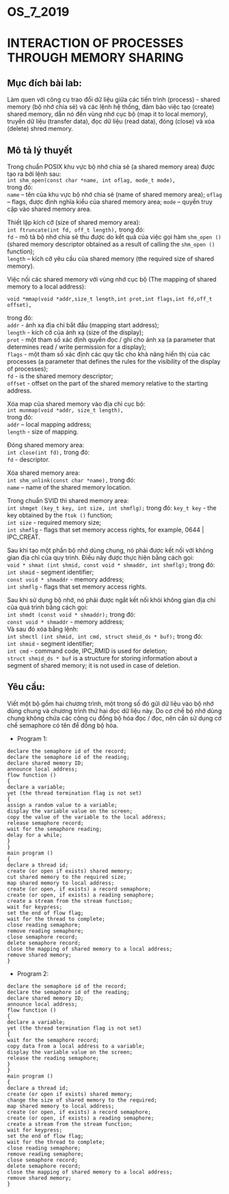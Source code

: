 # OS_7_2019
# INTERACTION OF PROCESSES THROUGH MEMORY SHARING
## Mục đích bài lab:  
Làm quen với công cụ trao đổi dữ liệu giữa các tiến trình (process)  - shared memory (bộ nhớ chia sẻ) và các lệnh hệ thống, đảm bảo việc tạo (create) shared memory, dẫn nó đến vùng nhớ cục bộ (map it to local memory), truyền dữ liệu (transfer data), đọc dữ liệu (read data), đóng (close) và xóa (delete) shred memory.  
## Mô tả lý thuyết  
Trong chuẩn POSIX khu vực bộ nhớ chia sẻ (a shared memory area) được tạo ra bởi lệnh sau:  
````int shm_open(const char *name, int oflag, mode_t mode),````  
trong đó:  
`name` – tên của khu vực bộ nhớ chia sẻ (name of shared memory area);
`oflag` – flags, được định nghĩa kiểu của shared memory area;
`mode` – quyền truy cập vào shared memory area.  

Thiết lập kích cỡ (size of shared memory area):  
````int ftruncate(int fd, off_t length),````
trong đó:  
`fd` - mô tả bộ nhớ chia sẻ thu được do kết quả của việc gọi hàm `shm_open ()` (shared memory descriptor obtained as a result of calling the `shm_open ()` function);  
`length` – kích cỡ yêu cầu của shared memory (the required size of shared memory).  

Việc nối các shared memory với vùng nhớ cục bộ (The mapping of shared memory to a local address):  
````
void *mmap(void *addr,size_t length,int prot,int flags,int fd,off_t offset),
````
trong đó:  
`addr` - ánh xạ địa chỉ bắt đầu (mapping start address);  
`length` - kích cỡ của ánh xạ (size of the display);  
`prot` - một tham số xác định quyền đọc / ghi cho ánh xạ (a parameter that determines read / write permission for a display);  
`flags` - một tham số xác định các quy tắc cho khả năng hiển thị của các processes (a parameter that defines the rules for the visibility of the display of processes);  
`fd` - is the shared memory descriptor;  
`offset` - offset on the part of the shared memory relative to the starting address.  

Xóa map của shared memory vào địa chỉ cục bộ:  
````int munmap(void *addr, size_t length),````  
trong đó:   
`addr` – local mapping address;  
`length` -  size of mapping.   

Đóng shared memory area:  
````int close(int fd),````
trong đó:  
`fd` - descriptor.  

Xóa shared memory area:  
````int shm_unlink(const char *name),````
trong đó:  
`name` – name of the shared memory location.  

Trong chuẩn SVID thì shared memory area:  
````int shmget (key_t key, int size, int shmflg);````
trong đó:
`key_t key` - the key obtained by the `ftok ()` function;  
`int size` - required memory size;  
`int shmflg` - flags that set memory access rights, for example, 0644 | IPC_CREAT.  

Sau khi tạo một phần bộ nhớ dùng chung, nó phải được kết nối với không gian địa chỉ của quy trình. Điều này được thực hiện bằng cách gọi:  
````void * shmat (int shmid, const void * shmaddr, int shmflg);````
trong đó:  
`int shmid` - segment identifier;  
`const void * shmaddr` - memory address;  
`int shmflg` - flags that set memory access rights.  

Sau khi sử dụng bộ nhớ, nó phải được ngắt kết nối khỏi không gian địa chỉ của quá trình bằng cách gọi:  
````int shmdt (const void * shmaddr);````
trong đó:  
`const void * shmaddr` - memory address;  
Và sau đó xóa bằng lệnh:  
````int shmctl (int shmid, int cmd, struct shmid_ds * buf);````
trong đó:  
`int shmid` - segment identifier;  
`int cmd` - command code, IPC_RMID is used for deletion;  
`struct shmid_ds * buf` is a structure for storing information about a segment of shared memory; it is not used in case of deletion.  

## Yêu cầu:  
Viết một bộ gồm hai chương trình, một trong số đó gửi dữ liệu vào bộ nhớ dùng chung và chương trình thứ hai đọc dữ liệu này. Do cơ chế bộ nhớ dùng chung không chứa các công cụ đồng bộ hóa đọc / đọc, nên cần sử dụng cơ chế semaphore có tên để đồng bộ hóa.  
* Program 1:  
````declare a flag to end the thread;
declare the semaphore id of the record;
declare the semaphore id of the reading;
declare shared memory ID;
announce local address;
flow function ()
{
declare a variable;
yet (the thread termination flag is not set)
{
assign a random value to a variable;
display the variable value on the screen;
copy the value of the variable to the local address;
release semaphore record;
wait for the semaphore reading;
delay for a while;
}
}
main program ()
{
declare a thread id;
create (or open if exists) shared memory;
cut shared memory to the required size;
map shared memory to local address;
create (or open, if exists) a record semaphore;
create (or open, if exists) a reading semaphore;
create a stream from the stream function;
wait for keypress;
set the end of flow flag;
wait for the thread to complete;
close reading semaphore;
remove reading semaphore;
close semaphore record;
delete semaphore record;
close the mapping of shared memory to a local address;
remove shared memory;
}
````
* Program 2:  
````declare a flag to end the thread;
declare the semaphore id of the record;
declare the semaphore id of the reading;
declare shared memory ID;
announce local address;
flow function ()
{
declare a variable;
yet (the thread termination flag is not set)
{
wait for the semaphore record;
copy data from a local address to a variable;
display the variable value on the screen;
release the reading semaphore;
}
}
main program ()
{
declare a thread id;
create (or open if exists) shared memory;
change the size of shared memory to the required;
map shared memory to local address;
create (or open, if exists) a record semaphore;
create (or open, if exists) a reading semaphore;
create a stream from the stream function;
wait for keypress;
set the end of flow flag;
wait for the thread to complete;
close reading semaphore;
remove reading semaphore;
close semaphore record;
delete semaphore record;
close the mapping of shared memory to a local address;
remove shared memory;
}
````




